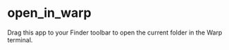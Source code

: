 # open_in_warp

Drag this app to your Finder toolbar to open the current folder in the Warp terminal.
